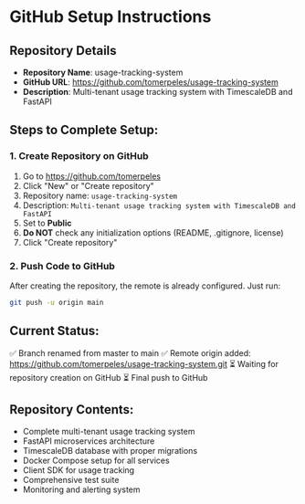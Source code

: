 # GitHub Setup Instructions

## Repository Details
- **Repository Name**: usage-tracking-system
- **GitHub URL**: https://github.com/tomerpeles/usage-tracking-system
- **Description**: Multi-tenant usage tracking system with TimescaleDB and FastAPI

## Steps to Complete Setup:

### 1. Create Repository on GitHub
1. Go to https://github.com/tomerpeles
2. Click "New" or "Create repository"
3. Repository name: `usage-tracking-system`
4. Description: `Multi-tenant usage tracking system with TimescaleDB and FastAPI`
5. Set to **Public**
6. **Do NOT** check any initialization options (README, .gitignore, license)
7. Click "Create repository"

### 2. Push Code to GitHub
After creating the repository, the remote is already configured. Just run:
```bash
git push -u origin main
```

## Current Status:
✅ Branch renamed from master to main
✅ Remote origin added: https://github.com/tomerpeles/usage-tracking-system.git
⏳ Waiting for repository creation on GitHub
⏳ Final push to GitHub

## Repository Contents:
- Complete multi-tenant usage tracking system
- FastAPI microservices architecture
- TimescaleDB database with proper migrations
- Docker Compose setup for all services
- Client SDK for usage tracking
- Comprehensive test suite
- Monitoring and alerting system